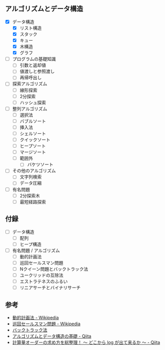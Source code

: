 ## アルゴリズムとデータ構造

- [x] データ構造
  - [x] リスト構造
  - [x] スタック
  - [x] キュー
  - [x] 木構造
  - [x] グラフ
- [ ] プログラムの基礎知識
  - [ ] 引数と返却値
  - [ ] 値渡しと参照渡し
  - [ ] 再帰呼出し
- [ ] 探索アルゴリズム
  - [ ] 線形探索
  - [ ] 2分探索
  - [ ] ハッシュ探索
- [ ] 整列アルゴリズム
  - [ ] 選択法
  - [ ] バブルソート
  - [ ] 挿入法
  - [ ] シェルソート
  - [ ] クイックソート
  - [ ] ヒープソート
  - [ ] マージソート
  - [ ] 範囲外
    - [ ] バケツソート
- [ ] その他のアルゴリズム
  - [ ] 文字列検索
  - [ ] データ圧縮
- [ ] 有名問題
  - [ ] 2分探索木
  - [ ] 最短経路探索

## 付録

- [ ] データ構造
  - [ ] 配列
  - [ ] ヒープ構造
- [ ] 有名問題 / アルゴリズム
  - [ ] 動的計画法
  - [ ] 巡回セールスマン問題
  - [ ] Nクイーン問題とバックトラック法
  - [ ] ユークリッドの互除法
  - [ ] エストラテネスのふるい
  - [ ] リニアサーチとバイナリサーチ

## 参考

- [動的計画法 - Wikipedia](https://ja.m.wikipedia.org/wiki/%E5%8B%95%E7%9A%84%E8%A8%88%E7%94%BB%E6%B3%95)
- [巡回セールスマン問題 - Wikipedia](https://ja.wikipedia.org/wiki/%E5%B7%A1%E5%9B%9E%E3%82%BB%E3%83%BC%E3%83%AB%E3%82%B9%E3%83%9E%E3%83%B3%E5%95%8F%E9%A1%8C)
- [バックトラック法](http://www.cc.kyoto-su.ac.jp/~yamada/ap/backtrack.html)
- [アルゴリズムとデータ構造の基礎 - Qiita](https://qiita.com/macky4/items/6dce671e90eaed23db32#%E4%B8%BB%E8%A6%81%E3%81%AA%E3%83%87%E3%83%BC%E3%82%BF%E6%A7%8B%E9%80%A0)
- [計算量オーダーの求め方を総整理！ 〜 どこから log が出て来るか 〜 - Qiita](https://qiita.com/drken/items/872ebc3a2b5caaa4a0d0#%E4%BE%8B-1-%E7%B7%9A%E5%BD%A2%E6%8E%A2%E7%B4%A2-on)
